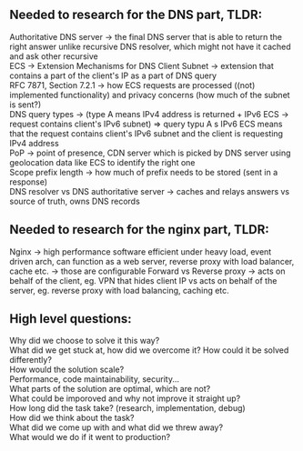 ## Needed to research for the DNS part, TLDR:

Authoritative DNS server -> the final DNS server that is able to return the right answer unlike recursive DNS resolver, which might not have it cached and ask other recursive <br> 
ECS -> Extension Mechanisms for DNS Client Subnet -> extension that contains a part of the client's IP as a part of DNS query <br>
RFC 7871, Section 7.2.1 -> how ECS requests are processed ((not) implemented functionality) and privacy concerns (how much of the subnet is sent?) <br>
DNS query types -> (type A means IPv4 address is returned + IPv6 ECS -> request contains client's IPv6 subnet) => query typu A s IPv6 ECS means that the request contains client's IPv6 subnet and the client is requesting IPv4 address <br>
PoP -> point of presence, CDN server which is picked by DNS server using geolocation data like ECS to identify the right one <br>
Scope prefix length -> how much of prefix needs to be stored (sent in a response) <br>
DNS resolver vs DNS authoritative server -> caches and relays answers vs source of truth, owns DNS records <br>

## Needed to research for the nginx part, TLDR:

Nginx -> high performance software efficient under heavy load, event driven arch, can function as a web server, reverse proxy with load balancer, cache etc. -> those are configurable
Forward vs Reverse proxy -> acts on behalf of the client, eg. VPN that hides client IP vs acts on behalf of the server, eg. reverse proxy with load balancing, caching etc.

## High level questions:

Why did we choose to solve it this way?<br>
What did we get stuck at, how did we overcome it? How could it be solved differently?<br>
How would the solution scale?<br>
Performance, code maintainability, security...<br>
What parts of the solution are optimal, which are not?<br>
What could be imporoved and why not improve it straight up?<br>
How long did the task take? (research, implementation, debug)<br>
How did we think about the task?<br>
What did we come up with and what did we threw away?<br>
What would we do if it went to production?<br>
